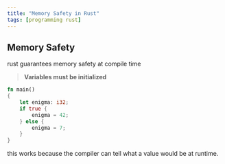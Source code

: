 ```yaml
---
title: "Memory Safety in Rust"
tags: [programming rust]
---
```


## Memory Safety
rust guarantees memory safety at compile time

>**Variables must be initialized**

```rust
fn main()
{
	let enigma: i32;
	if true {
		enigma = 42;
	} else {
		enigma = 7;
	}
}
```

this works because the compiler can tell what a value would be at runtime.